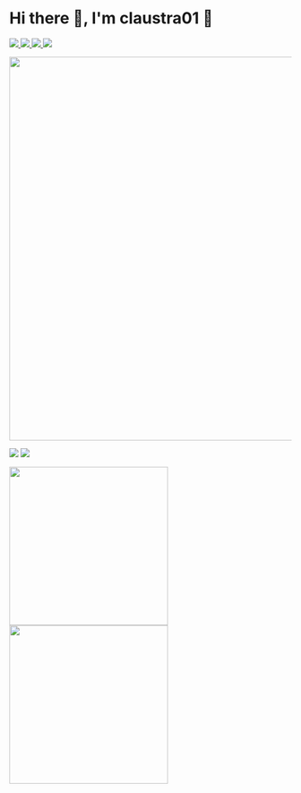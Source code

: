 # Hi there 👋, I'm claustra01 🌿

<p align="left">
  <a href="https://github.com/claustra01/claustra01">
    <img src="https://komarev.com/ghpvc/?username=claustra01&style=flat&logo=github" />
  </a>
  <!-- <a href="http://twitter.com/claustra01">
    <img src="https://img.shields.io/twitter/follow/claustra01?label=Twitter&style=flat&logo=twitter" />
  </a> -->
  <a href="https://www.reddit.com/user/claustra01">
    <img src="https://img.shields.io/reddit/user-karma/combined/claustra01?style=flat&logo=reddit&label=Reddit" />
  </a>
  <a href="https://www.curseforge.com/members/claustra01">
    <img src="https://cf.way2muchnoise.eu/author/claustra01.svg" />
  </a>
  <a href="https://zenn.dev/claustra01">
    <img src="https://badgen.org/img/zenn/claustra01/likes?style=flat&label=Zenn" />
  </a>
</p>

<p align="left"> 
  <img width="685px" src="http://github-profile-summary-cards.vercel.app/api/cards/profile-details?username=claustra01&theme=zenburn" />
</p>

<p align="left">
  <img src="http://github-profile-summary-cards.vercel.app/api/cards/productive-time?username=claustra01&theme=zenburn&utcOffset=9" />
  <img src="http://github-profile-summary-cards.vercel.app/api/cards/most-commit-language?username=claustra01&theme=zenburn&utcOffset=9" />
</p>

<p align="left"> 
  <img height="283px" src="https://github-readme-stats.vercel.app/api/top-langs/?username=claustra01&layout=compact&count_private=true&show_icons=true&theme=onedark&langs_count=10" />
  <img height="283px" src="https://github-profile-trophy.vercel.app/?username=claustra01&theme=onedark&column=3" />
</p>
